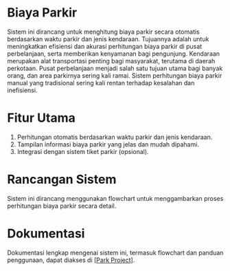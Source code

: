 # Biaya Parkir
Sistem ini dirancang untuk menghitung biaya parkir secara otomatis berdasarkan waktu parkir dan jenis kendaraan. Tujuannya adalah untuk meningkatkan efisiensi dan akurasi perhitungan biaya parkir di pusat perbelanjaan, serta memberikan kenyamanan bagi pengunjung. Kendaraan merupakan alat transportasi penting bagi masyarakat, terutama di daerah perkotaan. Pusat perbelanjaan menjadi salah satu tujuan utama bagi banyak orang, dan area parkirnya sering kali ramai. Sistem perhitungan biaya parkir manual yang tradisional sering kali rentan terhadap kesalahan dan inefisiensi.

# Fitur Utama
1. Perhitungan otomatis berdasarkan waktu parkir dan jenis kendaraan.
2. Tampilan informasi biaya parkir yang jelas dan mudah dipahami.
3. Integrasi dengan sistem tiket parkir (opsional).

# Rancangan Sistem
Sistem ini dirancang menggunakan flowchart untuk menggambarkan proses perhitungan biaya parkir secara detail.

# Dokumentasi
Dokumentasi lengkap mengenai sistem ini, termasuk flowchart dan panduan penggunaan, dapat diakses di [[Park Project]](https://github.com/rebeccaaolivia/BiayaParkir/tree/main/Park%20Project).

